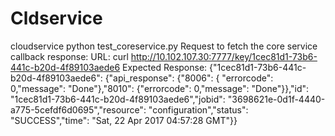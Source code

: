 # Cldservice
cloudservice 
python test_coreservice.py
Request to fetch the core service callback response:
          URL: curl http://10.102.107.30:7777/key/1cec81d1-73b6-441c-b20d-4f89103aede6 
         Expected Response:  {"1cec81d1-73b6-441c-b20d-4f89103aede6": {"api_response": {"8006": { "errorcode": 0,"message": "Done"},"8010": {"errorcode": 0,"message": "Done"}},"id": "1cec81d1-73b6-441c-b20d-4f89103aede6","jobid": "3698621e-0d1f-4440-a775-5cefdf6d0695","resource": "configuration","status": "SUCCESS","time": "Sat, 22 Apr 2017 04:57:28 GMT"}}

